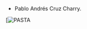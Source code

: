 
- Pablo Andrés Cruz Charry.


[![PASTA](https://images.unsplash.com/photo-1622973536968-3ead9e780960?q=80&w=2070&auto=format&fit=crop&ixlib=rb-4.0.3&ixid=M3wxMjA3fDB8MHxwaG90by1wYWdlfHx8fGVufDB8fHx8fA%3D%3D)

